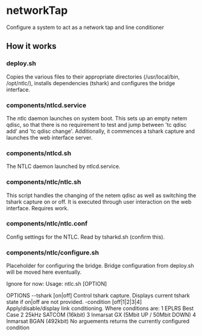 # networkTap
Configure a system to act as a network tap and line conditioner

## How it works

### deploy.sh
Copies the various files to their appropriate directories (/usr/local/bin, /opt/ntlc/), installs dependencies (tshark) and configures the bridge interface.

### components/ntlcd.service
The ntlc daemon launches on system boot. This sets up an empty netem qdisc, so that there is no requirement to test and jump between 'tc qdisc add' and 'tc qdisc change'. Additionally, it commences a tshark capture and launches the web interface server.

### components/ntlcd.sh
The NTLC daemon launched by ntlcd.service.

### components/ntlc/ntlc.sh
This script handles the changing of the netem qdisc as well as switching the tshark capture on or off. It is executed through user interaction on the web interface. Requires work.

### components/ntlc/ntlc.conf
Config settings for the NTLC. Read by tsharkd.sh (confirm this).

### components/ntlc/configure.sh
Placeholder for configuring the bridge. Bridge configuration from deploy.sh will be moved here eventually.


Ignore for now:
Usage:
ntlc.sh [OPTION]

OPTIONS
--tshark [on|off]
            Control tshark capture. Displays current tshark state if on|off are not provided.
-condition [off|1|2|3|4]
            Apply/disable/display link conditioning. Where conditions are:
            1   EPLRS Best Case
            2   25kHz SATCOM (16kbit)
            3   Inmarsat GX (5Mbit UP / 50Mbit DOWN)
            4   Inmarsat BGAN (492kbit)
            No arguements returns the currently configured condition
